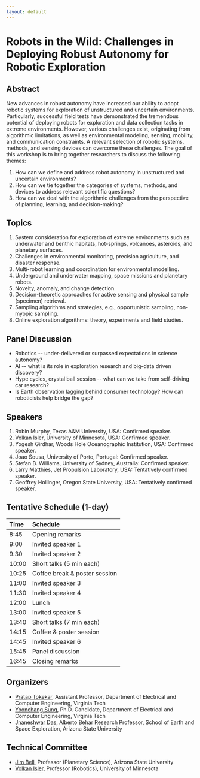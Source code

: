 ```yaml
---
layout: default
---
```


# **Robots in the Wild: Challenges in Deploying Robust Autonomy for Robotic Exploration**

## **Abstract**

New advances in robust autonomy have increased our ability to adopt robotic systems for exploration of unstructured and uncertain environments. Particularly, successful field tests have demonstrated the tremendous potential of deploying robots for exploration and data collection tasks in extreme environments. However, various challenges exist, originating from algorithmic limitations, as well as environmental modeling, sensing, mobility, and communication constraints. A relevant selection of robotic systems, methods, and sensing devices can overcome these challenges. The goal of this workshop is to bring together researchers to discuss the following themes:

1. How can we define and address robot autonomy in unstructured and uncertain environments?
2. How can we tie together the categories of systems, methods, and devices to address relevant scientific questions? 
3. How can we deal with the algorithmic challenges from the perspective of planning, learning, and decision-making?


## **Topics**

1. System consideration for exploration of extreme environments such as underwater and benthic habitats, hot-springs, volcanoes, asteroids, and planetary surfaces.
2. Challenges in environmental monitoring, precision agriculture, and disaster response.
3. Multi-robot learning and coordination for environmental modelling.
4. Underground and underwater mapping, space missions and planetary robots.
5. Novelty, anomaly, and change detection.
6. Decision-theoretic approaches for active sensing and physical sample (specimen) retrieval.
7. Sampling algorithms and strategies, e.g., opportunistic sampling, non-myopic sampling.
8. Online exploration algorithms: theory, experiments and field studies.


## **Panel Discussion**

* Robotics -- under-delivered or surpassed expectations in science autonomy? 
* AI -- what is its role in exploration research and big-data driven discovery?
* Hype cycles, crystal ball session -- what can we take from self-driving car research?
* Is Earth observation lagging behind consumer technology? How can roboticists help bridge the gap?


## **Speakers**

1. Robin Murphy, Texas A&M University, USA: Confirmed speaker.
2. Volkan Isler, University of Minnesota, USA: Confirmed speaker.
3. Yogesh Girdhar, Woods Hole Oceanographic Institution, USA: Confirmed speaker.
4. Joao Sousa, University of Porto, Portugal: Confirmed speaker.
5. Stefan B. Williams, University of Sydney, Australia: Confirmed speaker.
6. Larry Matthies, Jet Propulsion Laboratory, USA: Tentatively confirmed speaker.
7. Geoffrey Hollinger, Oregon State University, USA: Tentatively confirmed speaker.


## **Tentative Schedule (1-day)**

|   Time   |           Schedule           |
|:---------|:-----------------------------|
|   8:45   |       Opening remarks        |
|   9:00   |      Invited speaker 1       |
|   9:30   |      Invited speaker 2       |
|  10:00   |   Short talks (5 min each)   |
|  10:25   | Coffee break & poster session|
|  11:00   |      Invited speaker 3       |
|  11:30   |      Invited speaker 4       |
|  12:00   |            Lunch             |
|  13:00   |      Invited speaker 5       |
|  13:40   |   Short talks (7 min each)   |
|  14:15   |    Coffee & poster session   |
|  14:45   |      Invited speaker 6       |
|  15:45   |       Panel discussion       |
|  16:45   |       Closing remarks        |


## **Organizers**

* [Pratap Tokekar](http://tokekar.github.io/), Assistant Professor,
Department of Electrical and Computer Engineering, Virginia Tech 
* [Yoonchang Sung](https://yoonchangsung.com/), Ph.D. Candidate,
Department of Electrical and Computer Engineering, Virginia Tech 
* [Jnaneshwar Das](https://web.asu.edu/jdas), Alberto Behar Research Professor,
School of Earth and Space Exploration, Arizona State University


## **Technical Committee**

* [Jim Bell](http://jimbell.sese.asu.edu/), Professor (Planetary Science), Arizona State University 
* [Volkan Isler](https://www-users.cs.umn.edu/~isler/), Professor (Robotics), University of Minnesota 

